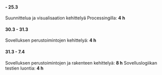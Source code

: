#### - 25.3
Suunnittelua ja visualisaation kehittelyä Processingilla: **4 h**

#### 30.3 - 31.3
Sovelluksen perustoimintojen kehittelyä: **4 h**

#### 31.3 - 7.4
Sovelluksen perustoimintojen ja rakenteen kehittelyä: **8 h**
Sovelluslogiikan testien luontia: **4 h**
